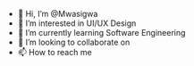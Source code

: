- 👋 Hi, I’m @Mwasigwa
- 👀 I’m interested in UI/UX Design
- 🌱 I’m currently learning Software Engineering 
- 💞️ I’m looking to collaborate on 
- 📫 How to reach me 

<!---
Mwasigwa2/Mwasigwa2 is a ✨ special ✨ repository because its `README.md` (this file) appears on your GitHub profile.
You can click the Preview link to take a look at your changes.
--->
